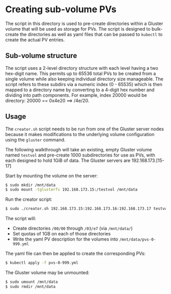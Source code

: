# Creating sub-volume PVs

The script in this directory is used to pre-create directories within a Gluster
volume that will be used as storage for PVs. The script is designed to
bulk-create the directories as well as yaml files that can be passed to
`kubectl` to create the actual PV entries.

## Sub-volume structure

The script uses a 2-level directory structure with each level having a two
hex-digit name. This permits up to 65536 total PVs to be created from a single
volume while also keeping individual directory size manageable. The script
refers to these subdirs via a numeric index (0 - 65535) which is then mapped to
a directory name by converting to a 4-digit hex number and dividing into path
components. For example, index 20000 would be directory: 20000 == 0x4e20 ==>
/4e/20.

## Usage

The `creator.sh` script needs to be run from one of the Gluster server nodes
because it makes modifications to the underlying volume configuration using the
`gluster` command.

The following walkthrough will take an existing, empty Gluster volume named
`testvol` and pre-create 1000 subdirectories for use as PVs, with each designed
to hold 1GiB of data. The Gluster servers are 192.168.173.[15-17]

Start by mounting the volume on the server:
```sh
$ sudo mkdir /mnt/data
$ sudo mount -tglusterfs 192.168.173.15:/testvol /mnt/data
```

Run the creator script:
```sh
$ sudo ./creator.sh 192.168.173.15:192.168.173.16:192.168.173.17 testvol /mnt/data 1 0 999
```

The script will:
* Create directories `/00/00` through `/03/e7` (via `/mnt/data/`)
* Set quotas of 1GB on each of those directories
* Write the yaml PV description for the volumes into `/mnt/data/pvs-0-999.yml`

The yaml file can then be applied to create the corresponding PVs:
```sh
$ kubectl apply -f pvs-0-999.yml
```

The Gluster volume may be unmounted:
```sh
$ sudo umount /mnt/data
$ sudo rmdir /mnt/data
```
